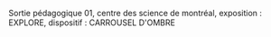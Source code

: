 Sortie pédagogique 01, centre des science de montréal, exposition : EXPLORE, dispositif : CARROUSEL D'OMBRE
